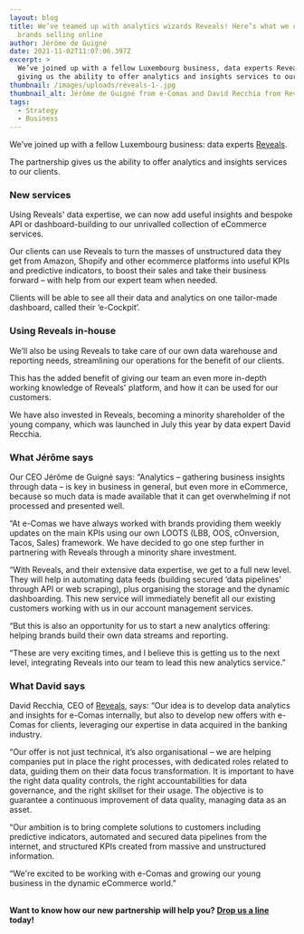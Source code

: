 ```yaml
---
layout: blog
title: We’ve teamed up with analytics wizards Reveals! Here’s what we can offer
  brands selling online
author: Jérôme de Guigné
date: 2021-11-02T11:07:06.397Z
excerpt: >
  We’ve joined up with a fellow Luxembourg business, data experts Reveals,
  giving us the ability to offer analytics and insights services to our clients.
thumbnail: /images/uploads/reveals-1-.jpg
thumbnail_alt: Jérôme de Guigné from e-Comas and David Recchia from Reveals
tags:
  - Strategy
  - Business
---
```

<!--StartFragment-->

We’ve joined up with a fellow Luxembourg business: data experts [Reveals](https://e-comas.com/reveals.html).

The partnership gives us the ability to offer analytics and insights services to our clients.

### **New services**

Using Reveals' data expertise, we can now add useful insights and bespoke API or dashboard-building to our unrivalled collection of eCommerce services.

Our clients can use Reveals to turn the masses of unstructured data they get from Amazon, Shopify and other ecommerce platforms into useful KPIs and predictive indicators, to boost their sales and take their business forward – with help from our expert team when needed.

Clients will be able to see all their data and analytics on one tailor-made dashboard, called their ‘e-Cockpit’. 

### **Using Reveals in-house**

We’ll also be using Reveals to take care of our own data warehouse and reporting needs, streamlining our operations for the benefit of our clients.

This has the added benefit of giving our team an even more in-depth working knowledge of Reveals' platform, and how it can be used for our customers.

We have also invested in Reveals, becoming a minority shareholder of the young company, which was launched in July this year by data expert David Recchia.

### **What Jérôme says**

Our CEO Jérôme de Guigné says: “Analytics – gathering business insights through data – is key in business in general, but even more in eCommerce, because so much data is made available that it can get overwhelming if not processed and presented well.

“At e-Comas we have always worked with brands providing them weekly updates on the main KPIs using our own LOOTS (LBB, OOS, cOnversion, Tacos, Sales) framework. We have decided to go one step further in partnering with Reveals through a minority share investment.

“With Reveals, and their extensive data expertise, we get to a full new level. They will help in automating data feeds (building secured ‘data pipelines’ through API or web scraping), plus organising the storage and the dynamic dashboarding. This new service will immediately benefit all our existing customers working with us in our account management services.

“But this is also an opportunity for us to start a new analytics offering: helping brands build their own data streams and reporting.

“These are very exciting times, and I believe this is getting us to the next level, integrating Reveals into our team to lead this new analytics service.”

### **What David says**

David Recchia, CEO of [Reveals](http://reveals.lu), says: “Our idea is to develop data analytics and insights for e-Comas internally, but also to develop new offers with e-Comas for clients, leveraging our expertise in data acquired in the banking industry.

“Our offer is not just technical, it’s also organisational – we are helping companies put in place the right processes, with dedicated roles related to data, guiding them on their data focus transformation. It is important to have the right data quality controls, the right accountabilities for data governance, and the right skillset for their usage. The objective is to guarantee a continuous improvement of data quality, managing data as an asset.

“Our ambition is to bring complete solutions to customers including predictive indicators, automated and secured data pipelines from the internet, and structured KPIs created from massive and unstructured information.

“We're excited to be working with e-Comas and growing our young business in the dynamic eCommerce world.”

**\
Want to know how our new partnership will help you? [Drop us a line](http://e-comas.com/contact) today!**

<!--EndFragment-->